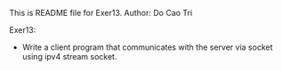 This is README file for Exer13.
Author: Do Cao Tri

Exer13:
- Write a client program that communicates with the server via socket using ipv4 stream socket.